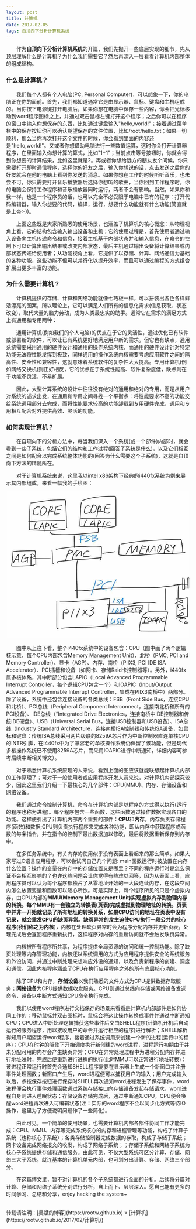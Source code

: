 ```yaml
---
layout: post
title: 计算机
date: 2017-02-05 
tags: 自顶向下分析计算机系统
---
```


&emsp;&emsp;作为**自顶向下分析计算机系统**的开篇，我们先抛开一些底层实现的细节，先从顶层理解什么是计算机？为什么我们需要它？然后再深入一层看看计算机内部整体的组成结构。

### 什么是计算机？

&emsp;&emsp;我们每个人都有个人电脑(PC, Personal Computer)，可以想象一下，你的电脑正在你的面前。首先，我们都知道通常它是由显示器、鼠标、键盘和主机组成的。当你按下电源键打开电脑后，如果你想在电脑中保存一些内容，你会把光标移动到word程序图标之上，并通过双击鼠标左键打开这个程序；之后你可以在程序的窗口中输入你想保存的东西，比如通过键盘输入"hello,world!"；接着通过菜单栏中的保存按钮你可以确认期望保存的文件位置，比如/root/hello.txt；如果一切顺利，那么当你再次打开这个文件的时候，你会看到里面的内容还是"hello,world!"。又或者你想借助电脑进行一些数值运算，这时你会打开计算器程序，在里面输入你想计算的算式，比如"1+1"；当前点击等号按钮时，你就会得到你想要的计算结果，比如这里就是2。再或者你想给远方的朋友发个问候，你只需要打开即时通信程序，选择你的好友之后，输入你想说的话，点击发送之后你的好友就会在他的电脑上看到你发送的消息。如果你想在工作的时候听听音乐，也未尝不可，你只需要打开音乐播放器后选择你想听的歌曲，当你回到工作程序时，你的电脑会保持工作程序和音乐播放器同时运行，两者不会有影响。当然，如果你和我一样，也是一个程序员的话，也可以完全不必受限于电脑中已有的程序：打开代码编辑器，输入你想要的代码，编译，运行，想要什么功能就有什么功能(简直就是上帝:-))。

&emsp;&emsp;上面这些既是大家所熟悉的使用场景，也涵盖了机算机的核心概念：从物理视角上看，它的结构包含输入输出设备和主机；它的使用过程是，首先使用者通过输入设备向主机传递命令和信息，接着主机基于内部状态并和输入信息，在命令的控制下可以计算出输出结果或改变内部状态，最后主机通过输出设备将计算结果或内部状态传递给使用者；从功能视角上看，它提供了以存储、计算、网络通信为基础的各种功能，这些功能不但可以并行化以提升效率，而且可以通过编程的方式组合扩展出更多丰富的功能。

### 为什么需要计算机？

&emsp;&emsp;计算机提供的存储、计算和网络功能就像七巧板一样，可以拼装出各色各样鲜活漂亮的图案，所以理论上，它可以满足人们所有的信息化需求(信息获取、状态改变)，取代大量的脑力劳动，成为人类最忠实的助手。通常它在需求的满足方式上有通用和专用两种：

&emsp;&emsp;通用计算机(例如我们的个人电脑)的优点在于它的灵活性，通过优化已有软件或部署新的软件，可以让已有系统更好地满足用户新的需求。但它也有缺点，通用系统需要采用通用的硬件设计和通用的操作系统内核，而通用的硬件设计针对特定功能无法将性能发挥到极致，同样通用的操作系统内核需要考虑应用软件之间的隔离性、安全性和兼容性，这就意味着系统软件的复杂性大大提高。专用计算机(例如网络交换机)则正好相反，它的优点在于系统性能高、软件复杂度低，缺点则在于功能不灵活，不易扩展。

&emsp;&emsp;因此，大型计算系统的设计中往往没有绝对的通用和绝对的专用，而是从用户对系统的述求出发，在通用和专用之间寻找一个平衡点：将性能要求不高的功能交给系统通用部分去完成，而将性能要求较高的功能卸载到专用硬件完成，通用和专用相互配合对外提供高效、灵活的功能。

### 如何实现计算机？

&emsp;&emsp;在自项向下的分析方法中，每当我们深入一个系统(或一个部件)内部时，就会看到一些子系统，包括它们的结构和工作过程(回答子系统是什么)，以及它们相互之间是如何配合以完成系统整体功能的(回答为什么需要这个子系统)，这就是自顶向下方法的精髓所在。

&emsp;&emsp;对于计算机系统来说，这里我以intel x86架构下经典的i440fx系统为例来展示其内部组成，来看一幅我的手绘图：

<div align="center">
    <img src="/images/posts/i440fx/i440fx.jpg" height="400" width="500">  
</div> 

&emsp;&emsp;图中从上往下看，整个i440fx系统中的设备包含：CPU（图中画了两个逻辑核示意，每个CPU内部包含Memory Management Unit）、北桥（PMC, PCI and Memory Controller）、显卡（AGP）、内存、南桥（PIIX3, PCI IDE ISA Accelerator）、PCI插槽和设备（如网卡、存储Raid卡控制器等）。另外，i440fx属多核体系，其中断部分包含LAPIC（Local Advanced Programmable Interrupt Controller，每个逻辑CPU包含一个）和IOAPIC（Input/Output Advanced Programmable Interrupt Controller，集成在PIIX3南桥中）两部分。除了设备，系统中还包含连接设备的各类总线：FSB（Front Side Bus，连接CPU和北桥）、PCI总线（Peripheral Component Interconnect，连接南北桥和所有的PCI设备）、IDE总线（“Integrated Drive Electronics，连接南桥中IDE控制器和传统IDE硬盘）、USB（Universal Serial Bus，连接USB控制器和USB设备）、ISA总线（Industry Standard Architecture，连接南桥ISA控制器和传统ISA设备，如鼠标和键盘；传统ISA总线采用两片级联的8259A芯片作为中断控制器直连单核CPU的INTR引脚，在i440fx中为了兼容老的单核操作系统仍保留了该功能，但是现代多核操作系统已不使用8259A芯片，而采用IOAPIC进行中断通知，详细内容可参考后续中断相关博文）。

&emsp;&emsp;对于熟悉计算机系统原理的人来说，看到上面的图应该就能联想起计算机内部的工作原理了；可对于一般使用者或应用程序开发人员来说，对计算机内部探究较少，因此这里我们介绍一下最核心的几个部件：CPU(MMU)、内存、存储设备和网络设备。

&emsp;&emsp;我们通过命令控制计算机，命令在计算机内部是以程序的方式得以执行(运行的程序也称为进程)。每个程序包含一些函数，这些函数通过操作数据实现各自的功能。这样便引出了计算机内部两个重要的部件：**CPU**和**内存**。内存负责存储程序(函数)和数据;CPU则负责执行程序来完成各种功能，即从内存中获取程序或函数的每条指令，并在指令的控制下最出数据加以修改，最后将数据重新保存到内存中。

&emsp;&emsp;在多任务系统中，有关内存的使用似乎没有表面上看起来的那么简单。如果大家写过C语言应用程序，可以尝试问自己几个问题: main函数运行时被放置在内存什么位置？操作的变量在内存中的存储位置又是哪里？不同的程序运行时是怎么保证不会相互影响的？也许这些问题会让你觉得有些难以回答，因为从表面上看，应用程序员可以认为每个程序都独占了从零地址开始的一大段连续内存，在这段空间内怎么放置变量和函数可以随心所欲。可是实际上，每个程序所见的只是个虚拟内存，由CPU内部的**MMU(Memory Management Unit)**实现虚拟内存到物理内存的转换。每个MMU有一套独立的转换表(页表)完成虚拟到物理地址的转换。页表中并非一开始就记录了所有地址的转换关系，如果CPU访问的地址在页表中没有记录，就会重发CPU的缺页异常。缺页异常的发生迫使CPU执行一段公共的核心程序(我们称之为**内核**)，内核在处理缺页异常时会为程序分配内存并更新页表，处理完成后会返回程序重新执行，这样程序对内存的重新访问就不会触发缺页异常。

&emsp;&emsp;内核被所有程序所共享，为程序提供全局资源的访问和统一控制功能。除了缺页处理等内存管理功能，内核还以系统调用的方式为应用程序提供安全的系统服务和外设访问，并通过中断处理来想响应外设的通知，以及负责新程序的创建、调度和通信。因此内核程序涵盖了CPU在执行应用程序之外的所有底层核心功能。

&emsp;&emsp;除了CPU和内存，**存储设备**以我们熟悉的文件方式为CPU提供数据存取服务；**网络设备**为CPU提供数据收发服务。CPU则通过总线向存储或网络设备发送命令，设备以中断方式通知CPU命令执行完成。

&emsp;&emsp;我们以使用word程序进行文档保存的场景来看看是计算机内部部件是如何协同工作的：移动鼠标并双击图标时，鼠标会将这此操作转换成事件并通过中断通知CPU；CPU进入中断处理逻辑捕获这些事件后交由SHELL程序(计算机开机后自动运行的服务程序，用以接收用户的命令并运行相应的程序)进行解析；SHELL解析得知用户期望运行word程序，接着通过系统调用来创建一个新的进程(运行中的程序)；CPU在时钟的驱使下开始调度执行新创建的word进程，进程运行初期由于并未分配可用的内存会产生缺页异常；CPU在异常处理过程中为进程分配内存并进行地址映射，完成后便重新进行进程的执行(此时MMU可以正常进行地址转换)；该进程正常运行时首先会通知SHELL程序需要在显示器上生成一个新窗口并注册事件处理函数；新窗口产生后，word进程便可以捕获用户的输入；用户完成输入以后，点按保存按钮进行保存时SHELL再次通知word进程发生了保存事件，word进程便会执行事件处理函数通过系统存储接口向存储设备发起存储请求，word进程自身则进入睡眠状态；存储设备存储完成后，通过中断通知CPU，CPU便会唤醒word进程再次进入可编辑状态(注：实际的word程序不会以同步化方式等待IO操作，这里为了方便说明问题作了一些简化)。

&emsp;&emsp;由此可见，一个简单的使用场景，也需要计算机内部各部件协同工作才能完成：CPU、MMU、内存等完成系统核心的内存和进程管理等功能，构成了计算子系统（也称核心子系统）；各类存储控制器完成数据的存取，构成了存储子系统；网卡设备完成网络报文的收发，构成了网络子系统；；存储子系统和网络子系统为核心子系统提供存储和通信服务。由此可见，不仅大型系统可区分计算、存储、网络三大子系统，就连基本的计算机单元内部，也可划分出计算、存储、网络三个部分。

&emsp;&emsp;在这篇博文里，暂不对计算机的各个子系统都进行全面的分析。后续将分篇对计算、存储和网络子系统分别进行分析，自上而下、层层深入。愿自己能有更多的时间学习、总结和分享，enjoy hacking the system~

<br>
转载请注明：[吴斌的博客](https://rootw.github.io) » [计算机](https://rootw.github.io/2017/02/计算机/) 
